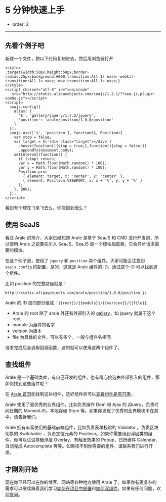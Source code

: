 # 5 分钟快速上手

- order: 2

---

## 先看个例子吧

新建一个文件，把以下代码复制进去，然后用浏览器打开

    <style>
    .target{width:50px;height:50px;border-radius:25px;background:#000;transition:All 1s ease;-webkit-transition:All 1s ease;-moz-transition:All 1s ease;}
    </style>
    <script charset="utf-8" id="seajsnode" 
       src="http://static.alipayobjects.com/seajs/1.2.1/??sea.js,plugin-combo.js"></script>
    <script>
      seajs.config({
        alias: {
          '$': 'gallery/jquery/1.7.2/jquery',
          'position': 'arale/position/1.0.0/position'
        }
      });
      seajs.use(['$', 'position'], function($, Position){
        var stop = false;
        var target = $('<div class="target"></div>')
          .hover(function(){stop = true;},function(){stop = false;})
          .appendTo(document.body);
        setInterval(function() {
          if (stop) return;
          var x = Math.floor(Math.random() * 100);
          var y = Math.floor(Math.random() * 100);
          Position.pin(
            { element: target, x: 'center', y: 'center' }, 
            { element: Position.VIEWPORT, x: x + '%', y: y + '%' }
          ); 
        }, 800);
      });
    </script>

看到有个球在飞来飞去么，你能抓到他么？

## 使用 SeaJS

看过 Arale 的简介，大家已经知道 Arale 是基于 SeaJS 和 CMD 进行开发的，所以使用 Arale 之前要先引入 SeaJS。SeaJS 是一个模块加载器，它会异步请求需要的模块。

在这个例子里，使用了 `jquery` 和 `position` 两个组件。大家可能会注意到 `seajs.config` 的配置，是的，这就是 Arale 组件的 ID，通过这个 ID 可以找到这个组件。

比如 position 的完整路径就是：

```
http://static.alipayobjects.com/arale/position/1.0.0/position.js
```

Arale 的 ID 由四部分组成：`{{root}}/{{module}}/{{version}}/{{file}}`

 -  Arale 的 root 除了 arale 外还有外部引入的 [gallery](https://github.com/seajs/gallery/)，如 jquery 就属于这个 root
 -  module 为组件的名字
 -  version 为版本
 -  file 为具体的文件，可以有多个，一般与组件名相同
 
请求完成后会调用回调函数，这时就可以使用这两个组件了。

## 查找组件

Arale 是一个基础类库，有自己开发的组件，也有精心挑选由外部引入的组件，那如何找到这些组件呢？

在 [Arale 首页](http://aralejs.org/)能找到这些组件，选好组件后可以[查看组件是否可用](http://aralejs.org/docs/online-status.html)。

Arale 使用了最优秀的业界组件，比如负责操作 Dom 和 Ajax 的 jQuery，负责时间日期的 MomentJS，本地存储 Store 等。如果你发现了优秀的业界模块不在其中，请告诉我们。

Arale 拥有丰富使用的基础前端组件，比如负责表单校验的 Validator ，负责区块切换的 Switchable ，负责定位元素的 Positioin。如果你需要用到浮层类的组件，你可以试试基础浮层 Overlay、有触发效果的 Popup、日历组件 Calendar、自动完成 Autocomplete 等等。如果找不到你需要的组件，请联系我们进行开发。

## 才刚刚开始

现在你已经可以在你的博客、网站等各种地方使用 Arale 了，如果你有更复杂的需求可以继续跟着我们学习[如何在项目中部署](develop-in-projects.html)和[如何写组件](develop-components.html)。如果有任何问题，欢迎[提问](https://github.com/aralejs/aralejs.org/issues)。


